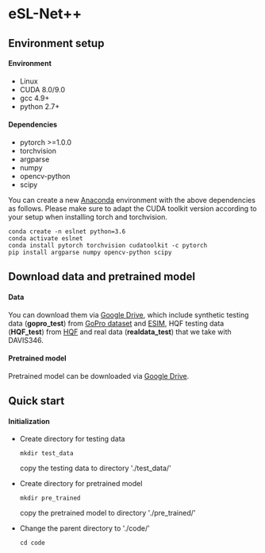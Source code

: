# eSL-Net++





## Environment setup

#### Environment

- Linux
- CUDA 8.0/9.0
- gcc 4.9+
- python 2.7+

#### Dependencies

- pytorch >=1.0.0
- torchvision
- argparse
- numpy
- opencv-python
- scipy

You can create a new [Anaconda](https://www.anaconda.com/products/individual) environment with the above dependencies as follows.
Please make sure to adapt the CUDA toolkit version according to your setup when installing torch and torchvision.

```
conda create -n eslnet python=3.6
conda activate eslnet
conda install pytorch torchvision cudatoolkit -c pytorch
pip install argparse numpy opencv-python scipy 
```

## Download data and pretrained model

#### Data

You can download them via [Google Drive](https://drive.google.com/drive/folders/1ODMevq1aeVuIXCiDpSzEbaJ6cZNowIEe?usp=sharing), which include synthetic testing data (**gopro_test**) from [GoPro dataset](https://seungjunnah.github.io/Datasets/reds.html) and [ESIM](http://rpg.ifi.uzh.ch/esim.html), HQF testing data (**HQF_test**) from [HQF](https://timostoff.github.io/20ecnn) and real data (**realdata_test**)  that we take with DAVIS346.

#### Pretrained model

Pretrained model can be downloaded via [Google Drive](https://drive.google.com/drive/folders/1e7ReB_2no5QWJm4JHloD3365baymTOfd?usp=sharing). 

## Quick start

#### Initialization

- Create directory for testing data

  `mkdir test_data`

  copy the testing data to directory './test_data/'

- Create directory for pretrained model

  `mkdir pre_trained`

  copy the pretrained model to directory './pre_trained/'

- Change the parent directory to './code/'

  `cd code`